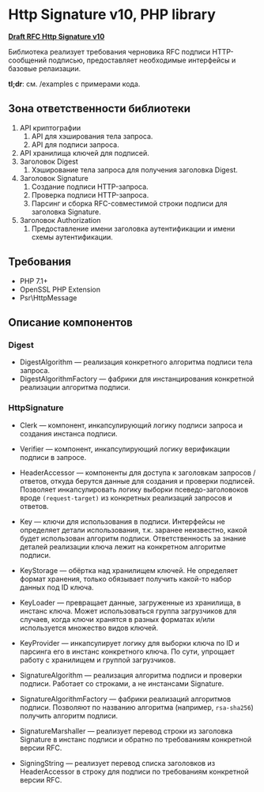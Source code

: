 # Http Signature v10, PHP library

**[Draft RFC Http Signature v10](https://tools.ietf.org/html/draft-cavage-http-signatures-10)**

Библиотека реализует требования черновика RFC подписи HTTP-сообщений
подписью, предоставляет необходимые интерфейсы и базовые релаизации.

**tl;dr**: см. /examples с примерами кода.

## Зона ответственности библиотеки
1. API криптографии
   1. API для хэширования тела запроса.
   2. API для подписи запроса.
2. API хранилища ключей для подписей.
3. Заголовок Digest
   1. Хэширование тела запроса для получения заголовка Digest.
4. Заголовок Signature
   1. Создание подписи HTTP-запроса.
   2. Проверка подписи HTTP-запроса.
   3. Парсинг и сборка RFC-совместимой строки подписи для заголовка Signature.
5. Заголовок Authorization
   1. Предоставление имени заголовка аутентификации и имени схемы аутентификации.

## Требования
- PHP 7.1+
- OpenSSL PHP Extension
- Psr\HttpMessage

## Описание компонентов
### Digest
- DigestAlgorithm — реализация конкретного алгоритма подписи тела запроса.
- DigestAlgorithmFactory — фабрики для инстанцирования конкретной реализации
алгоритма подписи.

### HttpSignature
- Clerk — компонент, инкапсулирующий логику подписи запроса и создания инстанса
подписи.
- Verifier — компонент, инкапсулирующий логику верификации подписи в запросе. 


- HeaderAccessor — компоненты для доступа к заголовкам запросов / ответов, откуда
берутся данные для создания и проверки подписей. Позволяет инкапсулировать логику
выборки псеведо-заголовоков вроде `(request-target)` из конкретных реализаций
запросов и ответов.


- Key — ключи для использования в подписи. Интерфейсы не определяет детали
использования, т.к. заранее неизвестно, какой будет использован алгоритм подписи.
Ответственность за знание деталей реализации ключа лежит на конкретном алгоритме
подписи.
- KeyStorage — обёртка над хранилищем ключей. Не определяет формат хранения,
только обязывает получить какой-то набор данных под ID ключа.
- KeyLoader — превращает данные, загруженные из хранилища, в инстанс ключа.
Может использоваться группа загрузчиков для случаев, когда ключи хранятся в
разных форматах и/или используется множество видов ключей. 
- KeyProvider — инкапсулирует логику для выборки ключа по ID и парсинга его в
инстанс конкретного ключа. По сути, упрощает работу с хранилищем и группой
загрузчиков.


- SignatureAlgorithm — реализация алгоритма подписи и проверки подписи. Работает
со строками, а не инстансами Signature.
- SignatureAlgorithmFactory — фабрики реализаций алгоритмов подписи. Позволяют
по названию алгоритма (например, `rsa-sha256`) получить алгоритм подписи.
- SignatureMarshaller — реализует перевод строки из заголовка Signature в инстанс
подписи и обратно по требованиям конкретной версии RFC.
- SigningString — реализует перевод списка заголовков из HeaderAccessor в 
строку для подписи по требованиям конкретной версии RFC.